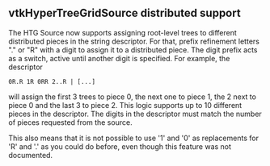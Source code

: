 ## vtkHyperTreeGridSource distributed support

The HTG Source now supports assigning root-level trees to different distributed pieces in the string descriptor.
For that, prefix refinement letters "." or "R" with a digit to assign it to a distributed piece. The digit prefix acts as a switch, active until another digit is specified.
For example, the descriptor

```
0R.R 1R 0RR 2..R | [...]
```

will assign the first 3 trees to piece 0, the next one to piece 1, the 2 next to piece 0 and the last 3 to piece 2. This logic supports up to 10 different pieces in the descriptor. The digits in the descriptor must match the number of pieces requested from the source.

This also means that it is not possible to use '1' and '0' as replacements for 'R' and '.' as you could do before, even though this feature was not documented.
